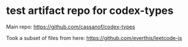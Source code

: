 # test artifact repo for codex-types
Main repo: https://github.com/cassanof/codex-types

Took a subset of files from here: https://github.com/everthis/leetcode-js
